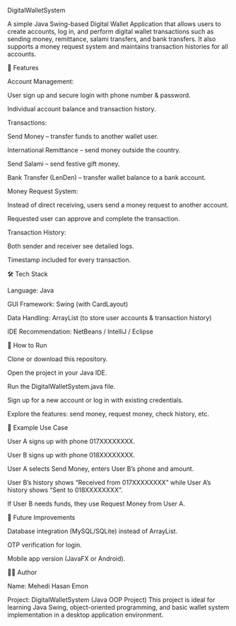 DigitalWalletSystem

A simple Java Swing-based Digital Wallet Application that allows users to create accounts, log in, and perform digital wallet transactions such as sending money, remittance, salami transfers, and bank transfers. It also supports a money request system and maintains transaction histories for all accounts.

🚀 Features

Account Management:

User sign up and secure login with phone number & password.

Individual account balance and transaction history.

Transactions:

Send Money – transfer funds to another wallet user.

International Remittance – send money outside the country.

Send Salami – send festive gift money.

Bank Transfer (LenDen) – transfer wallet balance to a bank account.

Money Request System:

Instead of direct receiving, users send a money request to another account.

Requested user can approve and complete the transaction.

Transaction History:

Both sender and receiver see detailed logs.

Timestamp included for every transaction.

🛠️ Tech Stack

Language: Java

GUI Framework: Swing (with CardLayout)

Data Handling: ArrayList (to store user accounts & transaction history)

IDE Recommendation: NetBeans / IntelliJ / Eclipse

📂 How to Run

Clone or download this repository.

Open the project in your Java IDE.

Run the DigitalWalletSystem.java file.

Sign up for a new account or log in with existing credentials.

Explore the features: send money, request money, check history, etc.

📌 Example Use Case

User A signs up with phone 017XXXXXXXX.

User B signs up with phone 018XXXXXXXX.

User A selects Send Money, enters User B’s phone and amount.

User B’s history shows “Received from 017XXXXXXXX” while User A’s history shows “Sent to 018XXXXXXXX”.

If User B needs funds, they use Request Money from User A.

📖 Future Improvements

Database integration (MySQL/SQLite) instead of ArrayList.

OTP verification for login.

Mobile app version (JavaFX or Android).

👨‍💻 Author

Name: Mehedi Hasan Emon

Project: DigitalWalletSystem (Java OOP Project)
This project is ideal for learning Java Swing, object-oriented programming, and basic wallet system implementation in a desktop application environment.
